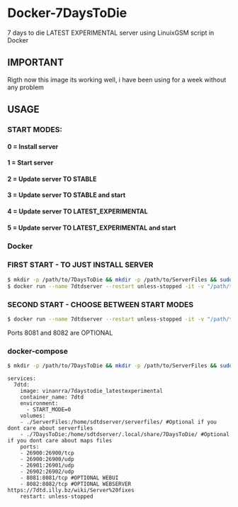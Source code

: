 # Docker-7DaysToDie
7 days to die LATEST EXPERIMENTAL server using LinuixGSM script in Docker

## IMPORTANT

Rigth now this image its working well, i have been using for a week without any problem

## USAGE

### START MODES:

#### 0 = Install server

#### 1 = Start server

#### 2 = Update server TO STABLE

#### 3 = Update server TO STABLE and start

#### 4 = Update server TO LATEST_EXPERIMENTAL

#### 5 = Update server TO LATEST_EXPERIMENTAL and start

### Docker

### FIRST START - TO JUST INSTALL SERVER
```bash
$ mkdir -p /path/to/7DaysToDie && mkdir -p /path/to/ServerFiles && sudo chown -R 1001:1001 /path/to/7DaysToDie && sudo chown -R 1001:1001 /path/to/ServerFiles
$ docker run --name 7dtdserver --restart unless-stopped -it -v "/path/to/7DaysToDie:/home/sdtdserver/.local/share/7DaysToDie/" -v "/path/to/ServerFiles:/home/sdtdserver/serverfiles/" -p 26900:26900/tcp -p 26900:26900/udp -p 26901:26901/udp -p 26902:26902/udp -p 8081:8081/tcp -p 8082:8082/tcp vinanrra/7dtd
```
### SECOND START - CHOOSE BETWEEN START MODES
```bash
$ docker run --name 7dtdserver --restart unless-stopped -it -v "/path/to/7DaysToDie:/home/sdtdserver/.local/share/7DaysToDie/" -v "/path/to/ServerFiles:/home/sdtdserver/serverfiles/" -p 26900:26900/tcp -p 26900:26900/udp -p 26901:26901/udp -p 26902:26902/udp -p 8081:8081/tcp -p 8082:8082/tcp -e START_MODE=1 vinanrra/7dtd
```

Ports 8081 and 8082 are OPTIONAL

### docker-compose

```bash
$ mkdir -p /path/to/7DaysToDie && mkdir -p /path/to/ServerFiles && sudo chown -R 1001:1001 /path/to/7DaysToDie && sudo chown -R 1001:1001 /path/to/ServerFiles
```

```version: '2'
services:
  7dtd:
    image: vinanrra/7daystodie_latestexperimental
    container_name: 7dtd
    environment:
      - START_MODE=0
    volumes:
    - ./ServerFiles:/home/sdtdserver/serverfiles/ #Optional if you dont care about serverfiles
    - ./7DaysToDie:/home/sdtdserver/.local/share/7DaysToDie/ #Optional if you dont care about maps files
    ports:
    - 26900:26900/tcp
    - 26900:26900/udp
    - 26901:26901/udp
    - 26902:26902/udp
    - 8081:8081/tcp #OPTIONAL WEBUI
    - 8082:8082/tcp #OPTIONAL WEBSERVER https://7dtd.illy.bz/wiki/Server%20fixes
    restart: unless-stopped
```

